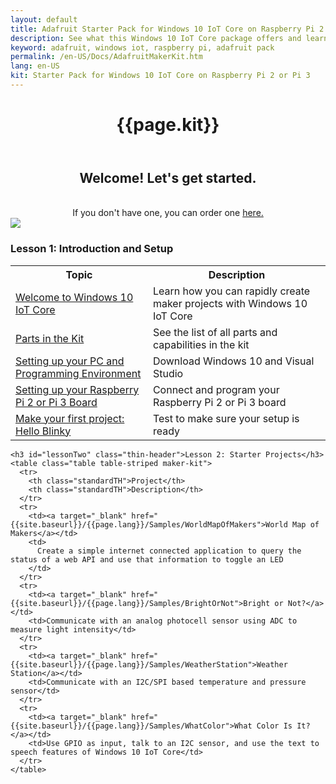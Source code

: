 ```yaml
---
layout: default
title: Adafruit Starter Pack for Windows 10 IoT Core on Raspberry Pi 2 or Pi 3
description: See what this Windows 10 IoT Core package offers and learn how to set it up.
keyword: adafruit, windows iot, raspberry pi, adafruit pack
permalink: /en-US/Docs/AdafruitMakerKit.htm
lang: en-US
kit: Starter Pack for Windows 10 IoT Core on Raspberry Pi 2 or Pi 3
---
```

<div class="row">
  <div class="col-xs-24">
    <header class="page-title-header remove-top-margin">
      <h1 class="page-title">{{page.kit}}</h1>
    </header>
  </div>
</div>

<div class="row">
  <div class="col-md-12 col-xs-24">
    <center>
      <h2 class="thin-header floatTop">Welcome! Let's get started.</h2>
      <br/>
      If you don't have one, you can order one <a target="_blank" href="http://adafruit.com/windows10iotpi2"> here.</a>
    </center>
  </div>
  <div class="col-md-12 col-xs-24">
   <img class="maker-kit" src="{{site.baseurl}}/Resources/images/AdafruitStarterPack/AdafruitDisplay.png">
  </div>
</div>

<div class="row">
  <div class="col-xs-24">
    <h3 class="thin-header">Lesson 1: Introduction and Setup</h3>
    <table class="table table-striped maker-kit">
      <tr>
        <th class="standardTH">Topic</th>
        <th class="standardTH">Description</th>
      </tr>
      <tr>
        <td><a href="{{site.baseurl}}/{{page.lang}}/Docs/AdafruitWelcome">Welcome to Windows 10 IoT Core</a></td>
        <td>Learn how you can rapidly create maker projects with Windows 10 IoT Core</td>
      </tr>
      <tr>
        <td><a href="{{site.baseurl}}/{{page.lang}}/Docs/AdafruitKitContents">Parts in the Kit</a></td>
        <td>See the list of all parts and capabilities in the kit</td>
      </tr>
      <tr>
        <td><a href="{{site.baseurl}}/{{page.lang}}/Docs/KitSetupPCRPI"> Setting up your PC and Programming Environment</a></td>
        <td>Download Windows 10 and Visual Studio</td>
      </tr>
      <tr>
        <td><a href="{{site.baseurl}}/{{page.lang}}/Docs/KitSetupRPI">Setting up your Raspberry Pi 2 or Pi 3 Board</a></td>
        <td>Connect and program your Raspberry Pi 2 or Pi 3 board</td>
      </tr>
      <tr>
        <td><a href="{{site.baseurl}}/{{page.lang}}/Samples/KitBlinky">Make your first project: Hello Blinky</a></td>
        <td>Test to make sure your setup is ready</td>
      </tr>
    </table>

    <h3 id="lessonTwo" class="thin-header">Lesson 2: Starter Projects</h3>
    <table class="table table-striped maker-kit">
      <tr>
        <th class="standardTH">Project</th>
        <th class="standardTH">Description</th>
      </tr>
      <tr>
        <td><a target="_blank" href="{{site.baseurl}}/{{page.lang}}/Samples/WorldMapOfMakers">World Map of Makers</a></td>
        <td>
          Create a simple internet connected application to query the status of a web API and use that information to toggle an LED
        </td>
      </tr>
      <tr>
        <td><a target="_blank" href="{{site.baseurl}}/{{page.lang}}/Samples/BrightOrNot">Bright or Not?</a></td>
        <td>Communicate with an analog photocell sensor using ADC to measure light intensity</td>
      </tr>
      <tr>
        <td><a target="_blank" href="{{site.baseurl}}/{{page.lang}}/Samples/WeatherStation">Weather Station</a></td>
        <td>Communicate with an I2C/SPI based temperature and pressure sensor</td>
      </tr>
      <tr>
        <td><a target="_blank" href="{{site.baseurl}}/{{page.lang}}/Samples/WhatColor">What Color Is It?</a></td>
        <td>Use GPIO as input, talk to an I2C sensor, and use the text to speech features of Windows 10 IoT Core</td>
      </tr>
    </table>
  </div>
</div>
